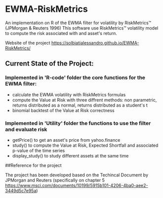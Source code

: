 # EWMA-RiskMetrics

An implementation on R of the EWMA filter for volatility by RiskMetrics™ (JPMorgan &amp; Reuters 1996)
This software use RiskMetrics™ volatility model to compute the risk associated with and asset's return.

Website of the project https://solbiatialessandro.github.io/EWMA-RiskMetrics/


## Current State of the Project:


### Implemented in 'R-code' folder the core functions for the EWMA filter:

- calculate the EWMA volatility with RiskMetrics formulas
- compute the Value at Risk with three diffrent methods: non parametric, returns distributed as a normal, returns distributed as a student's t
- binomial backtest of the Value at Risk correctness

### Implemented in 'Utility' folder the functions to use the filter and evaluate risk

- getPrice() to get an asset's price from yahoo.finance
- study() to compute the Value at Risk, Expected Shortfall and associated p-value of the time series
- display_study() to study different assets at the same time








##Reference for the project

The project has been developed based on the Techincal Document by JPMorgan and Reuters (specifically on chapter 5 https://www.msci.com/documents/10199/5915b101-4206-4ba0-aee2-3449d5c7e95a)







